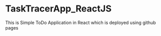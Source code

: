 # TaskTracerApp_ReactJS
This is Simple ToDo Application in React which is deployed using github pages
